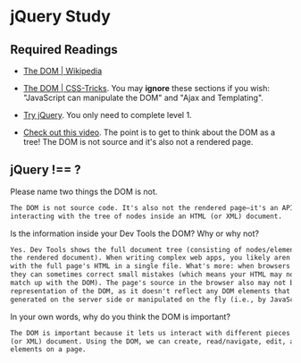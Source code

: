 # jQuery Study

## Required Readings

-   [The DOM | Wikipedia](https://en.wikipedia.org/wiki/Document_Object_Model)

-   [The DOM | CSS-Tricks](https://css-tricks.com/dom/). You may **ignore**
    these sections if you wish: "JavaScript can manipulate the DOM" and "Ajax
    and Templating".

-   [Try jQuery](http://try.jquery.com/). You only need to complete level 1.

-   [Check out this video](https://www.youtube.com/watch?v=n1cKlKM3jYI). The
point is to get to think about the DOM as a tree! The DOM is not source and
it's also not a rendered page.

## jQuery !== ?

Please name two things the DOM is not.

```md
The DOM is not source code. It's also not the rendered page—it's an API for 
interacting with the tree of nodes inside an HTML (or XML) document.
```

Is the information inside your Dev Tools the DOM? Why or why not?

```md
Yes. Dev Tools shows the full document tree (consisting of nodes/elements within 
the rendered document). When writing complex web apps, you likely aren't working 
with the full page's HTML in a single file. What's more: when browsers render HTML, 
they can sometimes correct small mistakes (which means your HTML may not perfectly 
match up with the DOM). The page's source in the browser also may not be a full 
representation of the DOM, as it doesn't reflect any DOM elements that are being 
generated on the server side or manipulated on the fly (i.e., by JavaScript).
```

In your own words, why do you think the DOM is important?

```md
The DOM is important because it lets us interact with different pieces of an HTML 
(or XML) document. Using the DOM, we can create, read/navigate, edit, and delete 
elements on a page. 

```
